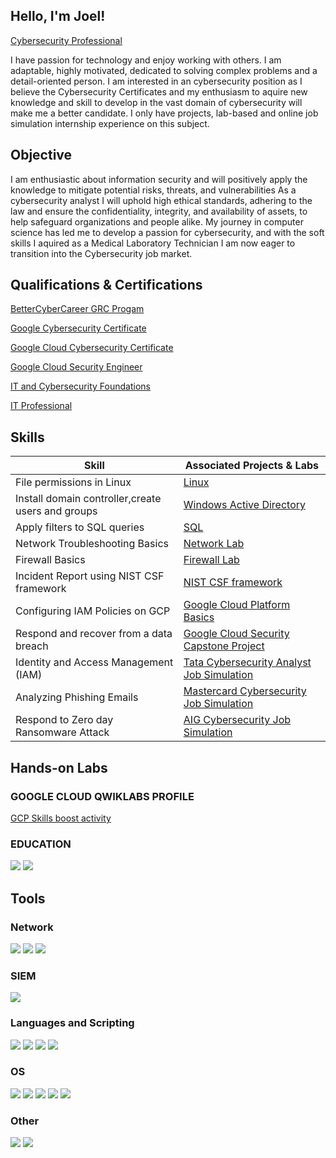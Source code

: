 ## Hello, I'm Joel!
<a href="https://www.linkedin.com/in/joel-bergman-498b672b1/">Cybersecurity Professional</a>

I have passion for technology and enjoy working with others. I am adaptable, highly motivated, dedicated to solving complex problems and a detail-oriented person. I am interested in an cybersecurity position as I believe the Cybersecurity Certificates and my enthusiasm to aquire new knowledge and skill to develop in the vast domain of cybersecurity will make me a better candidate. I only have projects, lab-based and online job simulation internship experience on this subject.

## Objective

I am enthusiastic about information security and will positively apply the knowledge to mitigate potential risks, threats, and vulnerabilities As a cybersecurity analyst I will uphold high ethical standards, adhering to the law and ensure the confidentiality, integrity, and availability of assets, to help safeguard organizations and people alike. My journey in computer science has led me to develop a passion for cybersecurity, and with the soft skills I aquired as a Medical Laboratory Technician I am now eager to transition into the Cybersecurity job market.

## Qualifications & Certifications

<a href="https://app.kajabi.com/certificates/65537f22">BetterCyberCareer GRC Progam</a>

<a href="https://coursera.org/share/405766808a82170b39d2036a6f57c517">Google Cybersecurity Certificate</a>

<a href="https://coursera.org/share/0201dfb19f69f6209fae11470fca7d58">Google Cloud Cybersecurity Certificate</a>

<a href="https://coursera.org/share/fbabf2054a2e9b0502cd00060162b0fa">Google Cloud Security Engineer</a>

<a href="https://app.cybrary.it/profile/Joel_Bergman1980?tab=cert-completion&cert=CC-1d5063ce-4a9e-4013-8f6e-c0aa726fb4dd">IT and Cybersecurity Foundations</a>

<a href="https://imgur.com/a/gp4pFGy">IT Professional</a>


## Skills 

| Skill                                             | Associated Projects & Labs     |
|---------------------------------------------------|-------------------------|
|File permissions in Linux                          | <a href="https://github.com/jberg1980/File-permissions-in-Linux.git/">Linux</a>|
|Install domain controller,create users and groups  | <a href="https://github.com/jberg1980/Windows-Active-Directory-.git/">Windows Active Directory</a>|
|Apply filters to SQL queries	                    | <a href="https://github.com/jberg1980/Apply-filters-to-SQL-queries.git/">SQL</a>|
|Network Troubleshooting Basics                     | <a href="https://github.com/jberg1980/Network-Troubleshooting-Basics.git">Network Lab</a>|
|Firewall Basics	                                | <a href="https://github.com/jberg1980/Firewall-Basics.git">Firewall Lab</a>|
|Incident Report using NIST CSF framework	        | <a href="https://github.com/jberg1980/Incident-Report-using-NIST-security-framework.git">NIST CSF framework</a>|
|Configuring IAM Policies on GCP     	            | <a href="https://github.com/jberg1980/Google-Cloud-IAM-Policy.git">Google Cloud Platform Basics</a>|
|Respond and recover from a data breach	            | <a href="https://github.com/jberg1980/Respond-and-recover-from-a-data-breach.git">Google Cloud Security Capstone Project</a>|
|Identity and Access Management (IAM)	            | <a href="https://github.com/jberg1980/Tata-Cyber-Security-Analyst-Job-Simulation.git">Tata Cybersecurity Analyst Job Simulation</a>|
|Analyzing Phishing Emails                          | <a href="https://github.com/jberg1980/MasterCard-Cybersecurity-Job-Simulation-.git">Mastercard Cybersecurity Job Simulation</a>|
|Respond to Zero day Ransomware Attack	            | <a href="https://github.com/jberg1980/AIG-Cybersecurity-Job-Simulation.git">AIG Cybersecurity Job Simulation</a>|

## Hands-on Labs

### GOOGLE CLOUD QWIKLABS PROFILE
<div>
    <a href="https://www.cloudskillsboost.google/profile/activity">GCP Skills boost activity</a>
</div>

### EDUCATION
<div>
    <img src="https://img.shields.io/badge/Coursera-%230056D2.svg?style=for-the-badge&logo=Coursera&logoColor=white" />
    <img src="https://img.shields.io/badge/Google%20Scholar-4285F4?style=for-the-badge&logo=google-scholar&logoColor=white" />
</div>


## Tools 

### Network
<div>
    <img src="https://img.shields.io/badge/-Wireshark-1679A7?&style=for-the-badge&logo=Wireshark&logoColor=white" />
    <img src="https://img.shields.io/badge/-Suricata-EF3B2D?&style=for-the-badge&logo=Suricata&logoColor=white" />
    <img src="https://img.shields.io/badge/-Zeek-777BB4?&style=for-the-badge&logo=Zeek&logoColor=white" />
</div>

### SIEM
<div>
    <img src="https://img.shields.io/badge/-Splunk-000000?&style=for-the-badge&logo=Splunk&logoColor=white" />
</div>
   
### Languages and Scripting
<div>
    <img src="https://img.shields.io/badge/PowerShell-%235391FE.svg?style=for-the-badge&logo=powershell&logoColor=white" />
    <img src="https://img.shields.io/badge/bash_script-%23121011.svg?style=for-the-badge&logo=gnu-bash&logoColor=white" />
    <img src="https://img.shields.io/badge/python-3670A0?style=for-the-badge&logo=python&logoColor=ffdd54" />
    <img src="https://img.shields.io/badge/MySQL-4479A1?style=for-the-badge&logo=mysql&logoColor=fff" />
</div>

### OS
<div>
   <img src="https://img.shields.io/badge/Windows-0078D6?style=for-the-badge&logo=windows&logoColor=white" />
   <img src="https://img.shields.io/badge/Kali-268BEE?style=for-the-badge&logo=kalilinux&logoColor=white" />
   <img src="https://img.shields.io/badge/Debian-D70A53?style=for-the-badge&logo=debian&logoColor=white" />
   <img src="https://img.shields.io/badge/Ubuntu-E95420?style=for-the-badge&logo=ubuntu&logoColor=white" />
   <img src="https://img.shields.io/badge/Linux-FCC624?style=for-the-badge&logo=linux&logoColor=black" />
</div>

### Other
<div>
    <img src="https://img.shields.io/badge/VMware-231f20?style=for-the-badge&logo=VMware&logoColor=white" />
    <img src="https://img.shields.io/badge/Google_Cloud-4285F4?style=for-the-badge&logo=google-cloud&logoColor=white" />
</div>


